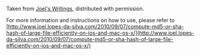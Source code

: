 Taken from [Joel's Writings](http://www.joel.lopes-da-silva.com/2010/09/07/compute-md5-or-sha-hash-of-large-file-efficiently-on-ios-and-mac-os-x/), distributed with permission.

For more information and instructions on how to use, please refer to [http://www.joel.lopes-da-silva.com/2010/09/07/compute-md5-or-sha-hash-of-large-file-efficiently-on-ios-and-mac-os-x/](http://www.joel.lopes-da-silva.com/2010/09/07/compute-md5-or-sha-hash-of-large-file-efficiently-on-ios-and-mac-os-x/)